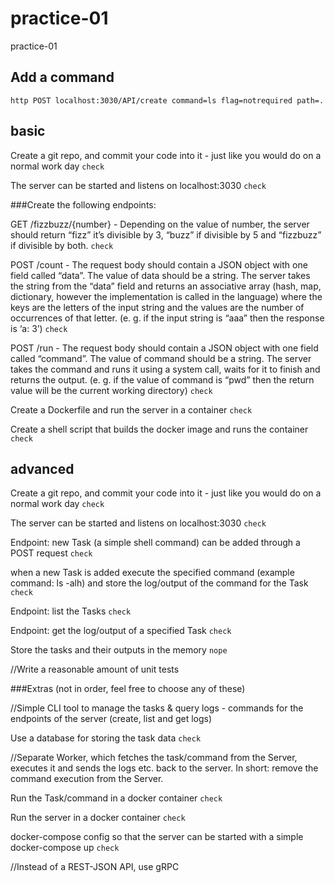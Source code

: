 # practice-01
practice-01

## Add a command
`http POST localhost:3030/API/create command=ls flag=notrequired path=.`



## basic

Create a git repo, and commit your code into it - just like you would do on a normal work day `check`

The server can be started and listens on localhost:3030 `check`

###Create the following endpoints:

GET /fizzbuzz/{number} - Depending on the value of number, the server should return “fizz” it’s divisible by 3, “buzz” if divisible by 5 and “fizzbuzz” if divisible by both. `check`

POST /count - The request body should contain a JSON object with one field called “data”. The value of data should be a string. The server takes the string from the “data” field and returns an associative array (hash, map, dictionary, however the implementation is called in the language) where the keys are the letters of the input string and the values are the number of occurrences of that letter. (e. g. if the input string is “aaa” then the response is ‘a: 3’) `check`

POST /run - The request body should contain a JSON object with one field called “command”. The value of command should be a string. The server takes the command and runs it using a system call, waits for it to finish and returns the output. (e. g. if the value of command is “pwd” then the return value will be the current working directory) `check`

Create a Dockerfile and run the server in a container `check`

Create a shell script that builds the docker image and runs the container `check`

## advanced 

Create a git repo, and commit your code into it - just like you would do on a normal work day `check`

The server can be started and listens on localhost:3030 `check`
 
Endpoint: new Task (a simple shell command) can be added through a POST request `check`

when a new Task is added execute the specified command (example command: ls -alh) and store the log/output of the command for the Task `check`

Endpoint: list the Tasks `check`

Endpoint: get the log/output of a specified Task `check`

Store the tasks and their outputs in the memory `nope`

//Write a reasonable amount of unit tests

###Extras (not in order, feel free to choose any of these)

//Simple CLI tool to manage the tasks & query logs - commands for the endpoints of the server (create, list and get logs)

Use a database for storing the task data `check`

//Separate Worker, which fetches the task/command from the Server, executes it and sends the logs etc. back to the server. In short: remove the command execution from the Server.

Run the Task/command in a docker container `check`

Run the server in a docker container `check`

docker-compose config so that the server can be started with a simple docker-compose up `check`

//Instead of a REST-JSON API, use gRPC